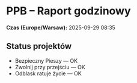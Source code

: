 # PPB – Raport godzinowy
**Czas (Europe/Warsaw):** 2025-09-29 08:35

## Status projektów
- Bezpieczny Pieszy — OK
- Zwolnij przy przejściu — OK
- Odblask ratuje życie — OK

